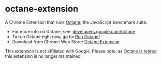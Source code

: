 octane-extension
================

A Chrome Extension that runs [Octane](https://developers.google.com/octane), the JavaScript benchmark suite.

* For more info on Octane, see: [developers.google.com/octane](https://developers.google.com/octane/)
* To run Octane right now, go to: [Run Octane!](http://octane-benchmark.googlecode.com/svn/latest/index.html)
* Download from Chrome Web Store: [Octane Extension](https://chrome.google.com/webstore/detail/jmaechidmlggjfnecepcnabafileiikb?hl=en&gl=US)

This extension is not affiliated with Google.
Please note, as [Octane is retired](https://v8.dev/blog/retiring-octane) this extension is no longer maintained.
